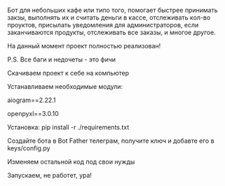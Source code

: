 Бот для небольших кафе или типо того, помогает быстрее принимать закзы, выполнять их и считать деньги в кассе, отслеживать кол-во проуктов, присылать уведомления для администраторов, если заканчиваются продукты, отслеживать все заказы, и многое другое.

На данный момент проект полностью реализован!

P.S. Все баги и недочеты - это фичи

Скачиваем проект к себе на компьютер

Устанавливаем необходимые модули:

aiogram==2.22.1

openpyxl==3.0.10

Установка: pip install -r ./requirements.txt

Создайте бота в Bot Father телеграм, получите ключ и добавте его в keys/config.py

Изменяем остальной код под свои нужды

Запускаем, не работет, ура!

